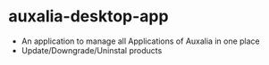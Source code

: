 # auxalia-desktop-app
- An application to manage all Applications of Auxalia  in one place
- Update/Downgrade/Uninstal products


